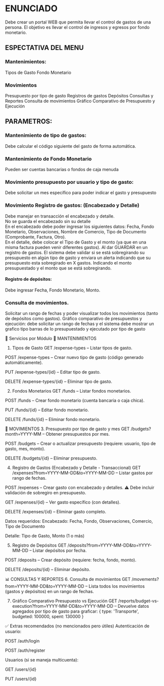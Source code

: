 # ENUNCIADO

Debe crear un portal WEB que permita llevar el control de gastos de una persona.
El objetivo es llevar el control de ingresos y egresos por fondo monetario.

## ESPECTATIVA DEL MENU

### Mantenimientos:

Tipos de Gasto
Fondo Monetario

### Movimientos

Presupuesto por tipo de gasto
Registros de gastos
Depósitos
Consultas y Reportes
Consulta de movimientos
Gráfico Comparativo de Presupuesto y Ejecución

## PARAMETROS:

### Mantenimiento de tipo de gastos:

Debe calcular el código siguiente del gasto de forma automática.

### Mantenimiento de Fondo Monetario

Pueden ser cuentas bancarias o fondos de caja menuda

### Movimiento presupuesto por usuario y tipo de gasto:

Debe solicitar un mes específico para poder indicar el gasto y presupuesto

### Movimiento Registro de gastos: (Encabezado y Detalle)

Debe manejar en transacción el encabezado y detalle.  
No se guarda el encabezado sin su detalle  
En el encabezado debe poder ingresar los siguientes datos:
Fecha, Fondo Monetario, Observaciones, Nombre de Comercio, Tipo de Documento (Comprobante, Factura, Otro).  
En el detalle, debe colocar el Tipo de Gasto y el monto (ya que en una misma factura pueden venir diferentes gastos).
Al dar GUARDAR en un registro de gastos. El sistema debe validar si se está sobregirando su presupuesto en algún tipo de gasto y enviara un alerta indicando que su presupuesto esta sobregirado en X gastos. Indicando el monto presupuestado y el monto que se está sobregirando.

#### Registro de depósitos:

Debe ingresar Fecha, Fondo Monetario, Monto.

### Consulta de movimientos.

Solicitar un rango de fechas y poder visualizar todos los movimientos (tanto de depósitos como gastos).
Gráfico comparativo de presupuestos y ejecución: debe solicitar un rango de fechas y el sistema debe mostrar un grafico tipo barras de lo presupuestado y ejecutado por tipo de gasto


🧩 Servicios por Módulo
🔧 MANTENIMIENTOS
1. Tipos de Gasto
GET /expense-types – Listar tipos de gasto.

POST /expense-types – Crear nuevo tipo de gasto (código generado automáticamente).

PUT /expense-types/{id} – Editar tipo de gasto.

DELETE /expense-types/{id} – Eliminar tipo de gasto.

2. Fondos Monetarios
GET /funds – Listar fondos monetarios.

POST /funds – Crear fondo monetario (cuenta bancaria o caja chica).

PUT /funds/{id} – Editar fondo monetario.

DELETE /funds/{id} – Eliminar fondo monetario.

💼 MOVIMIENTOS
3. Presupuesto por tipo de gasto y mes
GET /budgets?month=YYYY-MM – Obtener presupuestos por mes.

POST /budgets – Crear o actualizar presupuesto (requiere: usuario, tipo de gasto, mes, monto).

DELETE /budgets/{id} – Eliminar presupuesto.

4. Registro de Gastos (Encabezado y Detalle - Transaccional)
GET /expenses?from=YYYY-MM-DD&to=YYYY-MM-DD – Listar gastos por rango de fechas.

POST /expenses – Crear gasto con encabezado y detalles.
⚠️ Debe incluir validación de sobregiro en presupuesto.

GET /expenses/{id} – Ver gasto específico (con detalles).

DELETE /expenses/{id} – Eliminar gasto completo.

Datos requeridos:
Encabezado: Fecha, Fondo, Observaciones, Comercio, Tipo de Documento

Detalle: Tipo de Gasto, Monto (1 o más)

5. Registro de Depósitos
GET /deposits?from=YYYY-MM-DD&to=YYYY-MM-DD – Listar depósitos por fecha.

POST /deposits – Crear depósito (requiere: fecha, fondo, monto).

DELETE /deposits/{id} – Eliminar depósito.

📊 CONSULTAS Y REPORTES
6. Consulta de movimientos
GET /movements?from=YYYY-MM-DD&to=YYYY-MM-DD – Lista todos los movimientos (gastos y depósitos) en un rango de fechas.

7. Gráfico Comparativo Presupuesto vs Ejecución
GET /reports/budget-vs-execution?from=YYYY-MM-DD&to=YYYY-MM-DD
– Devuelve datos agregados por tipo de gasto para graficar:
{ type: 'Transporte', budgeted: 100000, spent: 130000 }

✅ Extras recomendados (no mencionados pero útiles)
Autenticación de usuario:

POST /auth/login

POST /auth/register

Usuarios (si se maneja multicuenta):

GET /users/{id}

PUT /users/{id}